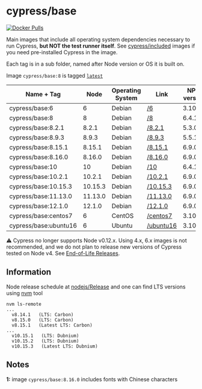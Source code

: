 # cypress/base

[![Docker Pulls](https://img.shields.io/docker/pulls/cypress/base.svg?maxAge=604800)](https://hub.docker.com/r/cypress/base/)

Main images that include all operating system dependencies necessary to run Cypress, **but NOT the test runner itself**. See [cypress/included](../included) images if you need pre-installed Cypress in the image.

Each tag is in a sub folder, named after Node version or OS it is built on.

Image `cypress/base:8` is tagged [`latest`](https://hub.docker.com/r/cypress/base/tags/)

Name + Tag | Node | Operating System | Link | NPM version | Yarn version | Notes
--- | --- | --- | --- | --- | --- | ---
cypress/base:6 | 6 | Debian | [/6](6) | 3.10.10 | 1.6.0
cypress/base:8 | 8 | Debian | [/8](8) | 6.4.1 | 1.9.4
cypress/base:8.2.1 | 8.2.1 | Debian | [/8.2.1](8.2.1) | 5.3.0 | 1.12.3
cypress/base:8.9.3 | 8.9.3 | Debian | [/8.9.3](8.9.3) | 5.5.1 | 1.12.3
cypress/base:8.15.1 | 8.15.1 | Debian | [/8.15.1](8.15.1) | 6.9.0 | 1.15.2
cypress/base:8.16.0 | 8.16.0 | Debian | [/8.16.0](8.16.0) | 6.9.0 | 1.16.0 | [1](#note1)
cypress/base:10 | 10 | Debian | [/10](10) | 6.4.1 | 1.9.4
cypress/base:10.2.1 | 10.2.1 | Debian | [/10.2.1](10.2.1) | 6.9.0 | 1.16.0 | [1](#note1)
cypress/base:10.15.3 | 10.15.3 | Debian | [/10.15.3](10.15.3) | 6.9.0 | 1.15.2
cypress/base:11.13.0 | 11.13.0 | Debian | [/11.13.0](11.13.0) | 6.9.0 | 1.15.2
cypress/base:12.1.0 | 12.1.0 | Debian | [/12.1.0](12.1.0) | 6.9.0 | 1.15.2
cypress/base:centos7 | 6 | CentOS | [/centos7](centos7) | 3.10.10 | 🚫
cypress/base:ubuntu16 | 6 | Ubuntu | [/ubuntu16](ubuntu16) | 3.10.10 | 🚫

⚠️ Cypress no longer supports Node v0.12.x. Using 4.x, 6.x images is not recommended, and we do not plan to release new versions of Cypress tested on Node v4. See [End-of-Life Releases](https://github.com/nodejs/Release#end-of-life-releases).

## Information

Node release schedule at [nodejs/Release](https://github.com/nodejs/Release) and one can find LTS versions using [nvm](https://github.com/creationix/nvm) tool

```text
nvm ls-remote
...
  v8.14.1   (LTS: Carbon)
  v8.15.0   (LTS: Carbon)
  v8.15.1   (Latest LTS: Carbon)
...
  v10.15.1   (LTS: Dubnium)
  v10.15.2   (LTS: Dubnium)
  v10.15.3   (Latest LTS: Dubnium)
```

## Notes

<div id="note1">

**1:** image `cypress/base:8.16.0` includes fonts with Chinese characters
